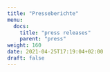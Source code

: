 ```yaml
---
title: "Presseberichte"
menu:
  docs:
    title: "press releases"
    parent: "press"
weight: 160
date: 2021-04-25T17:19:04+02:00
draft: false
---
```


